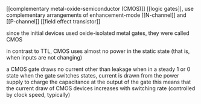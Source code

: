 [[complementary metal-oxide-semiconductor (CMOS)]] [[logic gates]], use complementary arrangements of enhancement-mode [[N-channel]] and [[P-channel]] [[field effect transistor]]

since the initial devices used oxide-isolated metal gates, they were called CMOS

in contrast to TTL, CMOS uses almost no power in the static state (that is, when inputs are not changing)

a CMOS gate draws no current other than leakage when in a steady 1 or 0 state
when the gate switches states, current is drawn from the power supply to charge the capacitance at the output of the gate
this means that the current draw of CMOS devices increases with switching rate (controlled by clock speed, typically)

